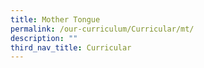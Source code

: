 ```yaml
---
title: Mother Tongue
permalink: /our-curriculum/Curricular/mt/
description: ""
third_nav_title: Curricular
---
```

